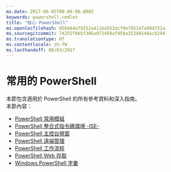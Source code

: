 ```yaml
---
ms.date: 2017-06-05T00:00:00.000Z
keywords: powershell,cmdlet
title: "核心 PowerShell"
ms.openlocfilehash: 056e64e79252a411ba553dcf9e795147a994731a
ms.sourcegitcommit: 74255f0b5f386a072458af058a15240140acb294
ms.translationtype: HT
ms.contentlocale: zh-TW
ms.lasthandoff: 08/03/2017
---
```

#  <a name="common-powershell"></a>常用的 PowerShell
本節包含適用於 PowerShell 的所有參考資料和深入指南。  
本節內容：
-  [PowerShell 常用模組](core-modules.md)
-  [PowerShell 整合式指令碼環境 -ISE-](ise-guide.md)
-  [PowerShell 主控台視窗](console-guide.md)
-  [PowerShell 遠端管理](Running-Remote-Commands.md)
-  [PowerShell 工作流程](workflows-guide.md)
-  [PowerShell Web 存取](web-access.md)
-  [Windows PowerShell 字彙](../Windows-PowerShell-Glossary.md)

